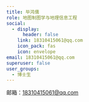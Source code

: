 ```yaml
---
title: 毕鸿儒
role: 地图制图学与地理信息工程
social:
  - display:
      header: false
    link: 18310415061@qq.com
    icon_pack: fas
    icon: envelope
email: 18310415061@qq.com
superuser: false
user_groups:
  - 博士生
---
```

邮箱：18310415061@qq.com